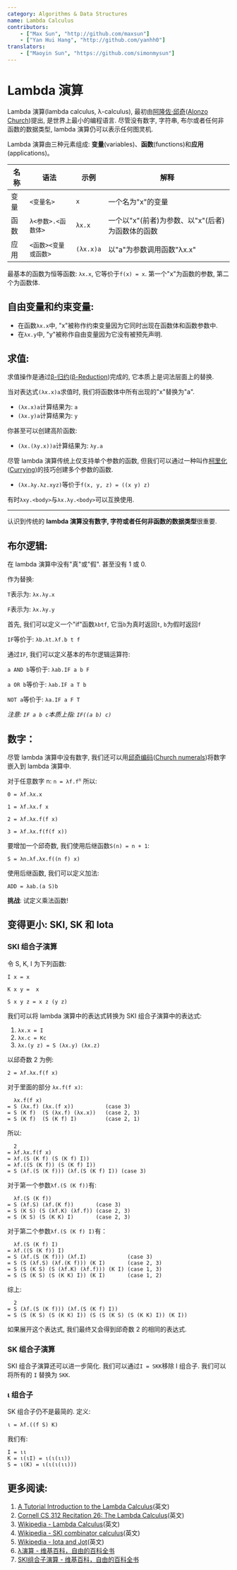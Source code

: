 ```yaml
---
category: Algorithms & Data Structures
name: Lambda Calculus
contributors:
    - ["Max Sun", "http://github.com/maxsun"]
    - ["Yan Hui Hang", "http://github.com/yanhh0"]
translators:
    - ["Maoyin Sun", "https://github.com/simonmysun"]
---
```


# Lambda 演算

Lambda 演算(lambda calculus, λ-calculus),
最初由[阿隆佐·邱奇][]([Alonzo Church][])提出,
是世界上最小的编程语言.
尽管没有数字, 字符串, 布尔或者任何非函数的数据类型,
lambda 演算仍可以表示任何图灵机.

[阿隆佐·邱奇]: https://zh.wikipedia.org/wiki/%E9%98%BF%E9%9A%86%E4%BD%90%C2%B7%E9%82%B1%E5%A5%87
[Alonzo Church]: https://en.wikipedia.org/wiki/Alonzo_Church

Lambda 演算由三种元素组成: **变量**(variables)、**函数**(functions)和**应用**(applications)。

| 名称 | 语法                 | 示例      | 解释                                             |
|------|----------------------|-----------|--------------------------------------------------|
| 变量 | `<变量名>`           | `x`       | 一个名为"x"的变量                                |
| 函数 | `λ<参数>.<函数体>`   | `λx.x`    | 一个以"x"(前者)为参数、以"x"(后者)为函数体的函数 |
| 应用 | `<函数><变量或函数>` | `(λx.x)a` | 以"a"为参数调用函数"λx.x"                        |

最基本的函数为恒等函数: `λx.x`, 它等价于`f(x) = x`.
第一个"x"为函数的参数, 第二个为函数体.

## 自由变量和约束变量:

- 在函数`λx.x`中, "x"被称作约束变量因为它同时出现在函数体和函数参数中.
- 在`λx.y`中, "y"被称作自由变量因为它没有被预先声明.

## 求值:

求值操作是通过[β-归约][]([β-Reduction][])完成的,
它本质上是词法层面上的替换.

[β-归约]: https://zh.wikipedia.org/wiki/%CE%9B%E6%BC%94%E7%AE%97#'%22%60UNIQ--postMath-0000006F-QINU%60%22'-%E6%AD%B8%E7%B4%84
[β-Reduction]: https://en.wikipedia.org/wiki/Lambda_calculus#Beta_reduction

当对表达式`(λx.x)a`求值时, 我们将函数体中所有出现的"x"替换为"a".

- `(λx.x)a`计算结果为: `a`
- `(λx.y)a`计算结果为: `y`

你甚至可以创建高阶函数:

- `(λx.(λy.x))a`计算结果为: `λy.a`

尽管 lambda 演算传统上仅支持单个参数的函数,
但我们可以通过一种叫作[柯里化][]([Currying][])的技巧创建多个参数的函数.

[柯里化]: https://zh.wikipedia.org/wiki/%E6%9F%AF%E9%87%8C%E5%8C%96
[Currying]: https://en.wikipedia.org/wiki/Currying

- `(λx.λy.λz.xyz)`等价于`f(x, y, z) = ((x y) z)`

有时`λxy.<body>`与`λx.λy.<body>`可以互换使用.

----

认识到传统的 **lambda 演算没有数字, 字符或者任何非函数的数据类型**很重要.

## 布尔逻辑:

在 lambda 演算中没有"真"或"假". 甚至没有 1 或 0.

作为替换:

`T`表示为: `λx.λy.x`

`F`表示为: `λx.λy.y`

首先, 我们可以定义一个"if"函数`λbtf`, 它当`b`为真时返回`t`,
`b`为假时返回`f`

`IF`等价于: `λb.λt.λf.b t f`

通过`IF`, 我们可以定义基本的布尔逻辑运算符:

`a AND b`等价于: `λab.IF a b F`

`a OR b`等价于: `λab.IF a T b`

`NOT a`等价于: `λa.IF a F T`

*注意: `IF a b c`本质上指: `IF((a b) c)`*

## 数字：

尽管 lambda 演算中没有数字,
我们还可以用[邱奇编码][]([Church numerals][])将数字嵌入到 lambda 演算中.

[邱奇编码]: https://zh.wikipedia.org/wiki/%E9%82%B1%E5%A5%87%E7%BC%96%E7%A0%81
[Church numerals]: https://en.wikipedia.org/wiki/Church_encoding

对于任意数字 n: <code>n = λf.f<sup>n</sup></code> 所以:

`0 = λf.λx.x`

`1 = λf.λx.f x`

`2 = λf.λx.f(f x)`

`3 = λf.λx.f(f(f x))`

要增加一个邱奇数, 我们使用后继函数`S(n) = n + 1`:

`S = λn.λf.λx.f((n f) x)`

使用后继函数, 我们可以定义加法:

`ADD = λab.(a S)b`

**挑战**: 试定义乘法函数!

## 变得更小: SKI, SK 和 Iota

### SKI 组合子演算

令 S, K, I 为下列函数:

`I x = x`

`K x y =  x`

`S x y z = x z (y z)`

我们可以将 lambda 演算中的表达式转换为 SKI 组合子演算中的表达式:

1. `λx.x = I`
2. `λx.c = Kc`
3. `λx.(y z) = S (λx.y) (λx.z)`

以邱奇数 2 为例:

`2 = λf.λx.f(f x)`

对于里面的部分 `λx.f(f x)`:

```
  λx.f(f x)
= S (λx.f) (λx.(f x))          (case 3)
= S (K f)  (S (λx.f) (λx.x))   (case 2, 3)
= S (K f)  (S (K f) I)         (case 2, 1)
```

所以:

```
  2
= λf.λx.f(f x)
= λf.(S (K f) (S (K f) I))
= λf.((S (K f)) (S (K f) I))
= S (λf.(S (K f))) (λf.(S (K f) I)) (case 3)
```

对于第一个参数`λf.(S (K f))`有:

```
  λf.(S (K f))
= S (λf.S) (λf.(K f))       (case 3)
= S (K S) (S (λf.K) (λf.f)) (case 2, 3)
= S (K S) (S (K K) I)       (case 2, 3)
```

对于第二个参数`λf.(S (K f) I)`有：

```
  λf.(S (K f) I)
= λf.((S (K f)) I)
= S (λf.(S (K f))) (λf.I)             (case 3)
= S (S (λf.S) (λf.(K f))) (K I)       (case 2, 3)
= S (S (K S) (S (λf.K) (λf.f))) (K I) (case 1, 3)
= S (S (K S) (S (K K) I)) (K I)       (case 1, 2)
```

综上:

```
  2
= S (λf.(S (K f))) (λf.(S (K f) I))
= S (S (K S) (S (K K) I)) (S (S (K S) (S (K K) I)) (K I))
```

如果展开这个表达式, 我们最终又会得到邱奇数 2 的相同的表达式.

### SK 组合子演算

SKI 组合子演算还可以进一步简化. 我们可以通过`I = SKK`移除 I 组合子.
我们可以将所有的 `I` 替换为 `SKK`.

### ι 组合子

SK 组合子仍不是最简的. 定义:

```
ι = λf.((f S) K)
```

我们有:

```
I = ιι
K = ι(ιI) = ι(ι(ιι))
S = ι(K) = ι(ι(ι(ιι)))
```

## 更多阅读:

1. [A Tutorial Introduction to the Lambda Calculus](http://www.inf.fu-berlin.de/lehre/WS03/alpi/lambda.pdf)(英文)
2. [Cornell CS 312 Recitation 26: The Lambda Calculus](https://courses.cs.cornell.edu/cs312/2008sp/recitations/rec26.html)(英文)
3. [Wikipedia - Lambda Calculus](https://en.wikipedia.org/wiki/Lambda_calculus)(英文)
4. [Wikipedia - SKI combinator calculus](https://en.wikipedia.org/wiki/SKI_combinator_calculus)(英文)
5. [Wikipedia - Iota and Jot](https://en.wikipedia.org/wiki/Iota_and_Jot)(英文)
6. [λ演算 - 维基百科，自由的百科全书](https://zh.wikipedia.org/wiki/SKI%E7%BB%84%E5%90%88%E5%AD%90%E6%BC%94%E7%AE%97)
7. [SKI组合子演算 - 维基百科，自由的百科全书](https://zh.wikipedia.org/wiki/SKI%E7%BB%84%E5%90%88%E5%AD%90%E6%BC%94%E7%AE%97)
